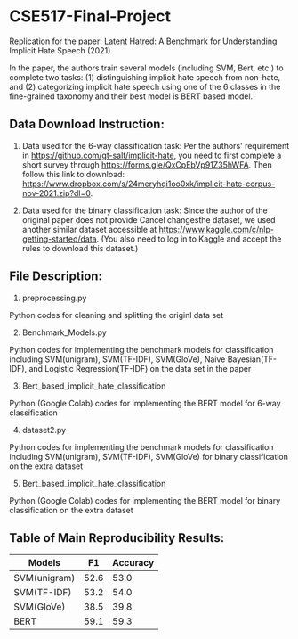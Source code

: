 # CSE517-Final-Project
Replication for the paper: Latent Hatred: A Benchmark for Understanding Implicit Hate Speech (2021).

In the paper, the authors train several models (including SVM, Bert, etc.) to complete two tasks: (1) distinguishing implicit hate speech from non-hate, and (2) categorizing implicit hate speech using one of the 6 classes in the fine-grained taxonomy and their best model is BERT based model. 

## Data Download Instruction:

1. Data used for the 6-way classification task: 
Per the authors' requirement in https://github.com/gt-salt/implicit-hate, you need to first complete a short survey through https://forms.gle/QxCpEbVp91Z35hWFA. Then follow this link to download: https://www.dropbox.com/s/24meryhqi1oo0xk/implicit-hate-corpus-nov-2021.zip?dl=0.

2. Data used for the binary classification task:
Since the author of the original paper does not provide Cancel changesthe dataset, we used another similar dataset accessible at https://www.kaggle.com/c/nlp-getting-started/data. (You also need to log in to Kaggle and accept the rules to download this dataset.)

## File Description:

1. preprocessing.py  

Python codes for cleaning and splitting the originl data set

2. Benchmark_Models.py  

Python codes for implementing the benchmark models for classification including SVM(unigram), SVM(TF-IDF), SVM(GloVe), Naive Bayesian(TF-IDF), and Logistic Regression(TF-IDF) on the data set in the paper

3. Bert_based_implicit_hate_classification

Python (Google Colab) codes for implementing the BERT model for 6-way classification

4. dataset2.py

Python codes for implementing the benchmark models for classification including SVM(unigram), SVM(TF-IDF), SVM(GloVe) for binary classification on the extra dataset 

5. Bert_based_implicit_hate_classification

Python (Google Colab) codes for implementing the BERT model for binary classification on the extra dataset 


## Table of Main Reproducibility Results:

| Models        | F1            | Accuracy      |
| ------------- | ------------- | ------------- |
| SVM(unigram)  | 52.6          | 53.0          |
| SVM(TF-IDF)   | 53.2          | 54.0          |
| SVM(GloVe)    | 38.5          | 39.8          |
| BERT          | 59.1          | 59.3          |

